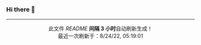 ### Hi there 👋

--------

<p align="center">此文件 <i>README</i> <b>间隔 3 小时</b>自动刷新生成！
</br>
最近一次刷新于：8/24/22, 05:19:01
</p>
  